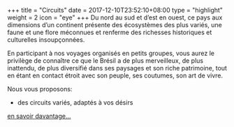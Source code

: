 +++
title = "Circuits"
date = 2017-12-10T23:52:10+08:00
type = "highlight"
weight = 2
icon = "eye"
+++
Du nord au sud et d’est en ouest, ce pays aux dimensions d’un continent présente des écosystèmes des plus variés, une faune et une flore méconnues et renferme des richesses historiques et culturelles insoupçonnées.

En participant à nos voyages organisés en petits groupes, vous aurez le privilège de connaître ce que le Brésil a de plus merveilleux, de plus inattendu, de plus diversifié dans ses paysages et son riche patrimoine, tout en étant en contact étroit avec son peuple, ses coutumes, son art de vivre.

Nous vous proposons:
<ul class="fa-ul">
<li><i class="fa-li fa fa-arrow-circle-o-right" aria-hidden="true"></i>des circuits variés, adaptés à vos désirs</li>
</ul>

[en savoir davantage...](/circuits)
